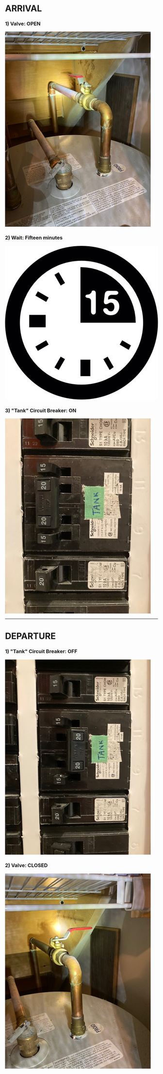 # ARRIVAL

### 1) Valve: OPEN

![arrival-01][arrival-01]

### 2) Wait: Fifteen minutes

![arrival-02][arrival-02]

### 3) "Tank" Circuit Breaker: ON

![arrival-03][arrival-03]

---

# DEPARTURE

### 1) "Tank" Circuit Breaker: OFF

![departure-01][departure-01]

### 2) Valve: CLOSED

![departure-02][departure-02]

[arrival-01]: ./arrival-01.jpeg "Valve: OPEN"
[arrival-02]: ./arrival-02.png "Wait: 15 minutes"
[arrival-03]: ./arrival-03.jpeg "Tank Circuit Breaker: ON"
[departure-01]: ./departure-01.jpeg "Tank Circuit Breaker: OFF"
[departure-02]: ./departure-02.jpeg "Valve: CLOSED"
